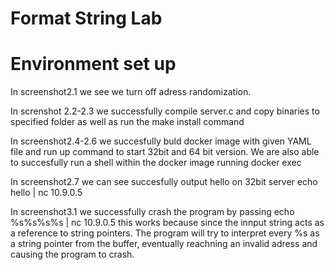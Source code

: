 # Format String Lab
# Environment set up 
In screenshot2.1 we see we turn off adress randomization.

In screnshot 2.2-2.3 we successfully compile server.c and copy binaries to specified folder as well as run the make install command 

In screenshot2.4-2.6 we succesfully buld docker image with given YAML file and run up command to start 32bit and 64 bit version. We are also able to succesfully run a shell within the docker image running docker exec

In screenshot2.7 we can see succesfully output hello on 32bit server echo hello | nc 10.9.0.5

In screenshot3.1 we successfully crash the program by passing echo %s%s%s%s | nc 10.9.0.5
this works because since the innput string acts as a reference to string pointers. The program will try to interpret every %s as a string pointer from the buffer, eventually reachning an invalid adress and causing the program to crash. 




